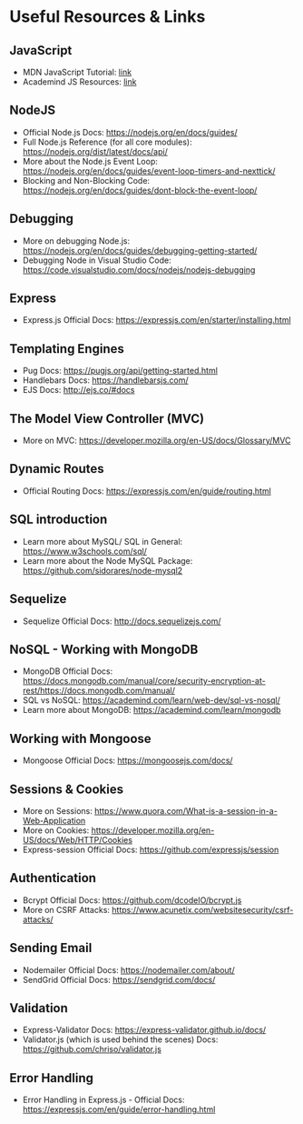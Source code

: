 # Useful Resources & Links
## JavaScript
- MDN JavaScript Tutorial: [link](https://developer.mozilla.org/en-US/docs/Learn/JavaScript)
- Academind JS Resources: [link](https://academind.com/learn/javascript)
## NodeJS
- Official Node.js Docs: https://nodejs.org/en/docs/guides/
- Full Node.js Reference (for all core modules): https://nodejs.org/dist/latest/docs/api/
- More about the Node.js Event Loop: https://nodejs.org/en/docs/guides/event-loop-timers-and-nexttick/
- Blocking and Non-Blocking Code: https://nodejs.org/en/docs/guides/dont-block-the-event-loop/
## Debugging
- More on debugging Node.js: https://nodejs.org/en/docs/guides/debugging-getting-started/
- Debugging Node in Visual Studio Code: https://code.visualstudio.com/docs/nodejs/nodejs-debugging
## Express
- Express.js Official Docs: https://expressjs.com/en/starter/installing.html
## Templating Engines
- Pug Docs: https://pugjs.org/api/getting-started.html
- Handlebars Docs: https://handlebarsjs.com/
- EJS Docs: http://ejs.co/#docs
## The Model View Controller (MVC)
- More on MVC: https://developer.mozilla.org/en-US/docs/Glossary/MVC
## Dynamic Routes
- Official Routing Docs: https://expressjs.com/en/guide/routing.html
## SQL introduction
- Learn more about MySQL/ SQL in General: https://www.w3schools.com/sql/
- Learn more about the Node MySQL Package: https://github.com/sidorares/node-mysql2
## Sequelize
- Sequelize Official Docs: http://docs.sequelizejs.com/
## NoSQL - Working with MongoDB
- MongoDB Official Docs: https://docs.mongodb.com/manual/core/security-encryption-at-rest/https://docs.mongodb.com/manual/
- SQL vs NoSQL: https://academind.com/learn/web-dev/sql-vs-nosql/
- Learn more about MongoDB: https://academind.com/learn/mongodb
## Working with Mongoose
- Mongoose Official Docs: https://mongoosejs.com/docs/
## Sessions & Cookies
- More on Sessions: https://www.quora.com/What-is-a-session-in-a-Web-Application
- More on Cookies: https://developer.mozilla.org/en-US/docs/Web/HTTP/Cookies
- Express-session Official Docs: https://github.com/expressjs/session
## Authentication
- Bcrypt Official Docs: https://github.com/dcodeIO/bcrypt.js
- More on CSRF Attacks: https://www.acunetix.com/websitesecurity/csrf-attacks/
## Sending Email
- Nodemailer Official Docs: https://nodemailer.com/about/
- SendGrid Official Docs: https://sendgrid.com/docs/
## Validation
- Express-Validator Docs: https://express-validator.github.io/docs/
- Validator.js (which is used behind the scenes) Docs: https://github.com/chriso/validator.js
## Error Handling
- Error Handling in Express.js - Official Docs: https://expressjs.com/en/guide/error-handling.html